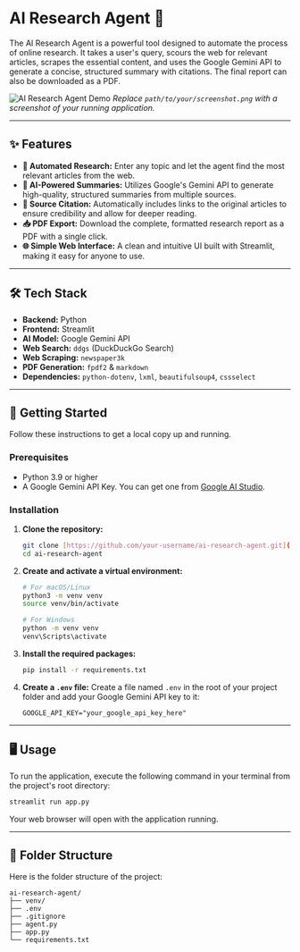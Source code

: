 # AI Research Agent 🧠

The AI Research Agent is a powerful tool designed to automate the process of online research. It takes a user's query, scours the web for relevant articles, scrapes the essential content, and uses the Google Gemini API to generate a concise, structured summary with citations. The final report can also be downloaded as a PDF.

![AI Research Agent Demo](path/to/your/screenshot.png)
*Replace `path/to/your/screenshot.png` with a screenshot of your running application.*

---
## ✨ Features

* **🤖 Automated Research:** Enter any topic and let the agent find the most relevant articles from the web.
* **📄 AI-Powered Summaries:** Utilizes Google's Gemini API to generate high-quality, structured summaries from multiple sources.
* **🔗 Source Citation:** Automatically includes links to the original articles to ensure credibility and allow for deeper reading.
* **📥 PDF Export:** Download the complete, formatted research report as a PDF with a single click.
* **🌐 Simple Web Interface:** A clean and intuitive UI built with Streamlit, making it easy for anyone to use.

---
## 🛠️ Tech Stack

* **Backend:** Python
* **Frontend:** Streamlit
* **AI Model:** Google Gemini API
* **Web Search:** `ddgs` (DuckDuckGo Search)
* **Web Scraping:** `newspaper3k`
* **PDF Generation:** `fpdf2` & `markdown`
* **Dependencies:** `python-dotenv`, `lxml`, `beautifulsoup4`, `cssselect`

---
## 🚀 Getting Started

Follow these instructions to get a local copy up and running.

### Prerequisites

* Python 3.9 or higher
* A Google Gemini API Key. You can get one from [Google AI Studio](https://aistudio.google.com/).

### Installation

1.  **Clone the repository:**
    ```sh
    git clone [https://github.com/your-username/ai-research-agent.git](https://github.com/your-username/ai-research-agent.git)
    cd ai-research-agent
    ```

2.  **Create and activate a virtual environment:**
    ```sh
    # For macOS/Linux
    python3 -m venv venv
    source venv/bin/activate

    # For Windows
    python -m venv venv
    venv\Scripts\activate
    ```

3.  **Install the required packages:**
    ```sh
    pip install -r requirements.txt
    ```

4.  **Create a `.env` file:**
    Create a file named `.env` in the root of your project folder and add your Google Gemini API key to it:
    ```
    GOOGLE_API_KEY="your_google_api_key_here"
    ```

---
## 🖥️ Usage

To run the application, execute the following command in your terminal from the project's root directory:

```sh
streamlit run app.py
```
Your web browser will open with the application running.

---
## 📁 Folder Structure

Here is the folder structure of the project:

```
ai-research-agent/
├── venv/
├── .env
├── .gitignore
├── agent.py
├── app.py
└── requirements.txt
```
